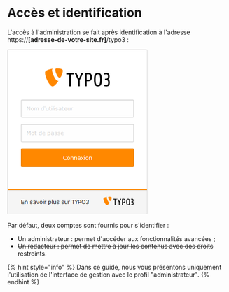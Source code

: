 # Accès et identification

L'accès à l'administration se fait après identification à l'adresse https://**\[adresse-de-votre-site.fr\]**/typo3 :

![&#xC9;cran de login TYPO3](../.gitbook/assets/image%20%284%29.png)

Par défaut, deux comptes sont fournis pour s'identifier :

* Un administrateur : permet d'accéder aux fonctionnalités avancées ;
* ~~Un rédacteur : permet de mettre à jour les contenus avec des droits restreints.~~

{% hint style="info" %}
Dans ce guide, nous vous présentons uniquement l'utilisation de l'interface de gestion avec le profil "administrateur".
{% endhint %}



